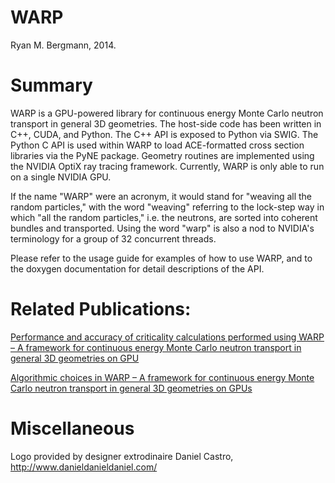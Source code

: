 WARP
=======================
Ryan M. Bergmann, 2014.


# Summary

WARP is a GPU-powered library for continuous energy Monte Carlo neutron transport in general 3D geometries.  The host-side code has been written in C++, CUDA, and Python.  The C++ API is exposed to Python via SWIG.  The Python C API is used within WARP to load ACE-formatted cross section libraries via the PyNE package.  Geometry routines are implemented using the NVIDIA OptiX ray tracing framework.  Currently, WARP is only able to run on a single NVIDIA GPU.

If the name "WARP" were an acronym, it would stand for "weaving all the random particles," with the word "weaving" referring to the lock-step way in which "all the random particles," i.e. the neutrons, are sorted into coherent bundles and transported.  Using the word "warp" is also a nod to NVIDIA's terminology for a group of 32 concurrent threads. 

Please refer to the usage guide for examples of how to use WARP, and to the doxygen documentation for detail descriptions of the API.

# Related Publications:

[Performance and accuracy of criticality calculations performed using WARP – A framework for continuous energy Monte Carlo neutron transport in general 3D geometries on GPU](https://doi.org/10.1016/j.anucene.2017.01.027)

[Algorithmic choices in WARP – A framework for continuous energy Monte Carlo neutron transport in general 3D geometries on GPUs](https://doi.org/10.1016/j.anucene.2014.10.039)


# Miscellaneous

Logo provided by designer extrodinaire Daniel Castro, http://www.danieldanieldaniel.com/

